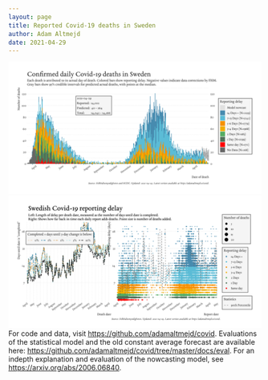 ```yaml
---
layout: page
title: Reported Covid-19 deaths in Sweden
author: Adam Altmejd
date: 2021-04-29
---
```


![Graph of Swedish Covid-19 deaths with reporting delay.](deaths_lag_sweden_2021-04-29.png "Swedish Covid-19 deaths.")
![Graph of Swedish Covid-19 reporting delay in daily deaths.](lag_trend_sweden_2021-04-29.png "Trend in Swedish Covid-19 mortality reporting delay.")
For code and data, visit <https://github.com/adamaltmejd/covid>.
Evaluations of the statistical model and the old constant average forecast are available here: <https://github.com/adamaltmejd/covid/tree/master/docs/eval>.
For an indepth explanation and evaluation of the nowcasting model, see <https://arxiv.org/abs/2006.06840>.

